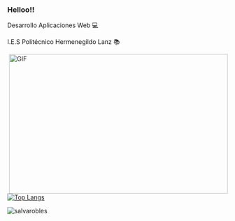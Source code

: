 ### Helloo!!

Desarrollo Aplicaciones Web 💻

I.E.S Politécnico Hermenegildo Lanz 📚  

<img align="right" alt="GIF" src="https://github.com/abhisheknaiidu/abhisheknaiidu/blob/master/code.gif?raw=true" width="500" height="320" />


[![Top Langs](https://github-readme-stats.vercel.app/api/top-langs/?username=Salvarobles)](https://github.com/Salvarobles/github-readme-stats)


<p align="left"> <img src="https://github-readme-stats.vercel.app/api?username=Salvarobles&show_icons=true&theme=jolly" alt="salvarobles" />
